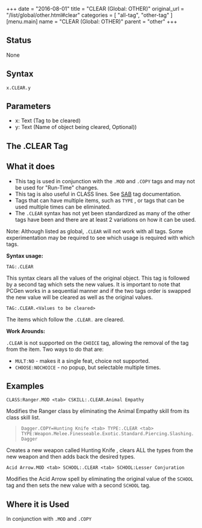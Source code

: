 +++
date = "2016-08-01"
title = "CLEAR (Global: OTHER)"
original_url = "/list/global/other.html#clear"
categories = [ "all-tag", "other-tag" ]
[menu.main]
    name = "CLEAR (Global: OTHER)"
    parent = "other"
+++

## Status

None

## Syntax

`x.CLEAR.y`

## Parameters

-   x: Text (Tag to be cleared)
-   y: Text (Name of object being cleared, Optional))



The .CLEAR Tag
--------------

What it does
------------

-   This tag is used in conjunction with the `.MOD` and `.COPY` tags and
    may not be used for "Run-Time" changes.
-   This tag is also useful in CLASS lines. See
    [SAB](/list/global/other/sab.html) tag documentation.
-   Tags that can have multiple items, such as `TYPE` , or tags that can
    be used multiple times can be eliminated.
-   The `.CLEAR` syntax has not yet been standardized as many of the
    other tags have been and there are at least 2 variations on how it
    can be used.

Note: Although listed as global, `.CLEAR` will not work with all tags.
Some experimentation may be required to see which usage is required with
which tags.

**Syntax usage:**

`TAG:.CLEAR`

This syntax clears all the values of the original object. This tag is
followed by a second tag which sets the new values. It is important to
note that PCGen works in a sequential manner and if the two tags order
is swapped the new value will be cleared as well as the original values.

`TAG:.CLEAR.<Values to be cleared>`

The items which follow the `.CLEAR.` are cleared.

**Work Arounds:**

`.CLEAR` is not supported on the `CHOICE` tag, allowing the removal of
the tag from the item. Two ways to do that are:

-   `MULT:NO` - makes it a single feat, choice not supported.
-   `CHOOSE:NOCHOICE` - no popup, but selectable multiple times.

Examples
--------

`CLASS:Ranger.MOD <tab> CSKILL:.CLEAR.Animal Empathy`

Modifies the <span class="lstobj"> Ranger </span> class by eliminating
the <span class="lstobj"> Animal Empathy </span> skill from its class
skill list.

> `Dagger.COPY=Hunting Knife <tab> TYPE:.CLEAR <tab> TYPE:Weapon.Melee.Finesseable.Exotic.Standard.Piercing.Slashing.Dagger`

Creates a new weapon called <span class="lstobj"> Hunting Knife </span>
, clears ALL the types from the new weapon and then adds back the
desired types.

`Acid Arrow.MOD <tab> SCHOOL:.CLEAR <tab> SCHOOL:Lesser Conjuration`

Modifies the Acid Arrow spell by eliminating the original value of the
`SCHOOL` tag and then sets the new value with a second `SCHOOL` tag.

Where it is Used
----------------

In conjunction with `.MOD` and `.COPY`

